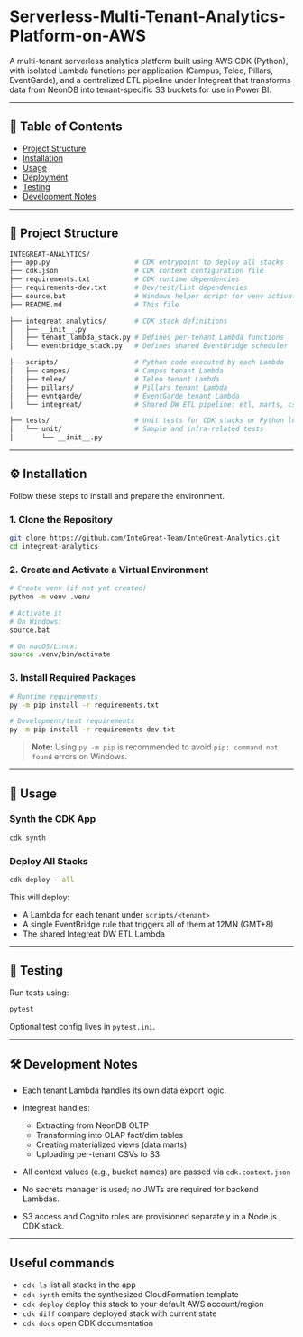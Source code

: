 # Serverless-Multi-Tenant-Analytics-Platform-on-AWS

A multi-tenant serverless analytics platform built using AWS CDK (Python),
with isolated Lambda functions per application (Campus, Teleo, Pillars, EventGarde),
and a centralized ETL pipeline under Integreat that transforms data from NeonDB
into tenant-specific S3 buckets for use in Power BI.

---

## 📑 Table of Contents

* [Project Structure](#project-structure)
* [Installation](#installation)
* [Usage](#usage)
* [Deployment](#deployment)
* [Testing](#testing)
* [Development Notes](#development-notes)

---

## 📁 Project Structure

```bash
INTEGREAT-ANALYTICS/
├── app.py                     # CDK entrypoint to deploy all stacks
├── cdk.json                   # CDK context configuration file
├── requirements.txt           # CDK runtime dependencies
├── requirements-dev.txt       # Dev/test/lint dependencies
├── source.bat                 # Windows helper script for venv activation + install
├── README.md                  # This file

├── integreat_analytics/       # CDK stack definitions
│   ├── __init__.py
│   ├── tenant_lambda_stack.py # Defines per-tenant Lambda functions
│   └── eventbridge_stack.py   # Defines shared EventBridge scheduler

├── scripts/                   # Python code executed by each Lambda
│   ├── campus/                # Campus tenant Lambda
│   ├── teleo/                 # Teleo tenant Lambda
│   ├── pillars/               # Pillars tenant Lambda
│   ├── evntgarde/             # EventGarde tenant Lambda
│   └── integreat/             # Shared DW ETL pipeline: etl, marts, csv upload

├── tests/                     # Unit tests for CDK stacks or Python logic
│   └── unit/                  # Sample and infra-related tests
│       └── __init__.py
```

---

## ⚙️ Installation

Follow these steps to install and prepare the environment.

### 1. Clone the Repository

```bash
git clone https://github.com/InteGreat-Team/InteGreat-Analytics.git
cd integreat-analytics
```

### 2. Create and Activate a Virtual Environment

```bash
# Create venv (if not yet created)
python -m venv .venv

# Activate it
# On Windows:
source.bat

# On macOS/Linux:
source .venv/bin/activate
```

### 3. Install Required Packages

```bash
# Runtime requirements
py -m pip install -r requirements.txt

# Development/test requirements
py -m pip install -r requirements-dev.txt
```

> **Note:** Using `py -m pip` is recommended to avoid `pip: command not found` errors on Windows.

---

## 🚀 Usage

### Synth the CDK App

```bash
cdk synth
```

### Deploy All Stacks

```bash
cdk deploy --all
```

This will deploy:

* A Lambda for each tenant under `scripts/<tenant>`
* A single EventBridge rule that triggers all of them at 12MN (GMT+8)
* The shared Integreat DW ETL Lambda

---

## 🧪 Testing

Run tests using:

```bash
pytest
```

Optional test config lives in `pytest.ini`.

---

## 🛠 Development Notes

* Each tenant Lambda handles its own data export logic.
* Integreat handles:

  * Extracting from NeonDB OLTP
  * Transforming into OLAP fact/dim tables
  * Creating materialized views (data marts)
  * Uploading per-tenant CSVs to S3
* All context values (e.g., bucket names) are passed via `cdk.context.json`
* No secrets manager is used; no JWTs are required for backend Lambdas.
* S3 access and Cognito roles are provisioned separately in a Node.js CDK stack.

---

## Useful commands

 * `cdk ls`          list all stacks in the app
 * `cdk synth`       emits the synthesized CloudFormation template
 * `cdk deploy`      deploy this stack to your default AWS account/region
 * `cdk diff`        compare deployed stack with current state
 * `cdk docs`        open CDK documentation
